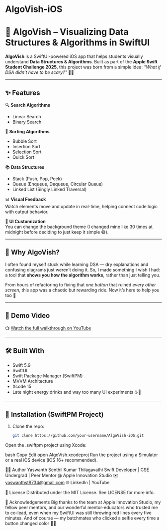 # AlgoVish-iOS

# 📱 AlgoVish – Visualizing Data Structures & Algorithms in SwiftUI

**AlgoVish** is a SwiftUI-powered iOS app that helps students visually understand **Data Structures & Algorithms**. Built as part of the **Apple Swift Student Challenge 2025**, this project was born from a simple idea: _"What if DSA didn’t have to be scary?"_ 🧠💡

---

## ✨ Features

🔍 **Search Algorithms**  
- Linear Search  
- Binary Search  

🔄 **Sorting Algorithms**  
- Bubble Sort  
- Insertion Sort  
- Selection Sort  
- Quick Sort  

📚 **Data Structures**  
- Stack (Push, Pop, Peek)  
- Queue (Enqueue, Dequeue, Circular Queue)  
- Linked List (Singly Linked Traversal)

📊 **Visual Feedback**  
Watch elements move and update in real-time, helping connect code logic with output behavior.

🎨 **UI Customization**  
You can change the background theme (I changed mine like 30 times at midnight before deciding to just keep it simple 😅).

---

## 🧠 Why AlgoVish?

I often found myself stuck while learning DSA — dry explanations and confusing diagrams just weren’t doing it. So, I made something I wish I had: a tool that **shows you how the algorithm works**, rather than just telling you.

From hours of refactoring to fixing that *one button* that ruined *every other screen*, this app was a chaotic but rewarding ride. Now it’s here to help you too 🚀

---

## 🎥 Demo Video

📺 [Watch the full walkthrough on YouTube]([https://your-youtube-link.com](https://youtube.com/shorts/QClyYCEV6Sk?feature=share))

---

## 🛠 Built With

- Swift 5.9
- SwiftUI
- Swift Package Manager (SwiftPM)
- MVVM Architecture
- Xcode 15
- Late night energy drinks and way too many UI experiments ☕️🎨

---

## 📂 Installation (SwiftPM Project)

1. Clone the repo:
   ```bash
   git clone https://github.com/your-username/AlgoVish-iOS.git
Open the .swiftpm project using Xcode:

bash
Copy
Edit
open AlgoVish.xcodeproj
Run the project using a Simulator or a real iOS device (iOS 16+ recommended).

👨‍💻 Author
Yaswanth Senthil Kumar Thilagavathi
Swift Developer | CSE Undergrad | Peer Mentor @ Apple Innovation Studio
✉️ yaswanthst9734@gmail.com
🌐 LinkedIn | YouTube

📄 License
Distributed under the MIT License. See LICENSE for more info.

🙌 Acknowledgements
Big thanks to the team at Apple Innovation Studio, my fellow peer mentors, and our wonderful mentor-educators who trusted me to co-lead, even when my SwiftUI was still throwing red lines every five minutes. And of course — my batchmates who clicked a selfie every time a button changed color 📸😂
